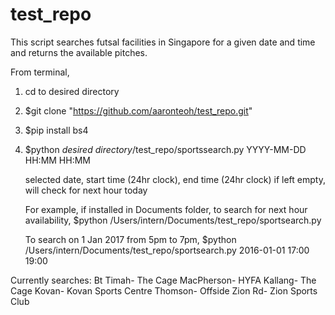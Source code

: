 # test_repo

This script searches futsal facilities in Singapore for a given date and time and returns the available pitches.

From terminal,
1. cd to desired directory
2. $git clone "https://github.com/aaronteoh/test_repo.git"
3. $pip install bs4
4. $python *desired directory*/test_repo/sportssearch.py YYYY-MM-DD HH:MM HH:MM

    selected date, start time (24hr clock), end time (24hr clock)
    if left empty, will check for next hour today

    For example, if installed in Documents folder, to search for next hour availability,
        $python /Users/intern/Documents/test_repo/sportsearch.py

    To search on 1 Jan 2017 from 5pm to 7pm,
        $python /Users/intern/Documents/test_repo/sportsearch.py 2016-01-01 17:00 19:00


Currently searches:
Bt Timah- The Cage
MacPherson- HYFA
Kallang- The Cage
Kovan- Kovan Sports Centre
Thomson- Offside
Zion Rd- Zion Sports Club
